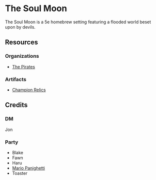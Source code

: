# The Soul Moon

The Soul Moon is a 5e homebrew setting featuring a flooded world beset upon by devils.

## Resources

### Organizations

- [The Pirates](organizations/pirates/pirates.md)

### Artifacts

- [Champion Relics](artifacts/champion-relics.md)

## Credits

### DM

Jon

### Party

- Blake
- Fawn
- Haru
- [Mario Panighetti](https://mario.panighetti.net)
- Toaster
